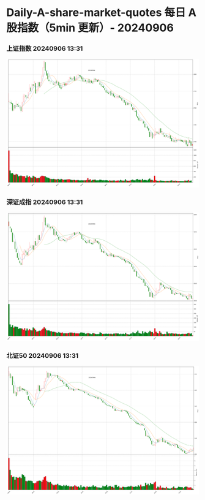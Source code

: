 
# Daily-A-share-market-quotes 每日 A 股指数（5min 更新）- 20240906

### 上证指数 20240906 13:31
![](./fig/2024/9/20240906-sh000001.png)

### 深证成指 20240906 13:31
![](./fig/2024/9/20240906-sz399001.png)

### 北证50 20240906 13:31
![](./fig/2024/9/20240906-bj899050.png)

